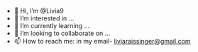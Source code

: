 - 👋 Hi, I’m @Livia9
- 👀 I’m interested in ...
- 🌱 I’m currently learning ...
- 💞️ I’m looking to collaborate on ...
- 📫 How to reach me: in my email- liviaraissinger@gmail.com

<!---
Livia9/Livia9 is a ✨ special ✨ repository because its `README.md` (this file) appears on your GitHub profile.
You can click the Preview link to take a look at your changes.
--->

